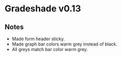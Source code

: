 # Gradeshade v0.13

## Notes

 * Made form header sticky.
 * Made graph bar colors warm grey instead of black.
 * All greys match bar color warm grey.

